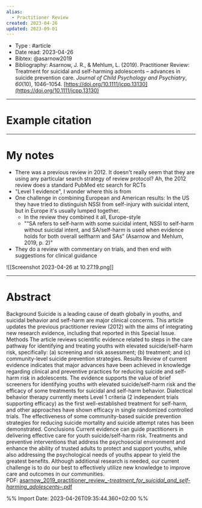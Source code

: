```yaml
---
alias:
  - Practitioner Review
created: 2023-04-26
updated: 2023-09-01
---
```

- Type : #article 
- Date read: 2023-04-26
- Bibtex: @asarnow2019
- Bibliography: Asarnow, J. R., & Mehlum, L. (2019). Practitioner Review: Treatment for suicidal and self-harming adolescents – advances in suicide prevention care. _Journal of Child Psychology and Psychiatry_, _60_(10), 1046–1054. [https://doi.org/10.1111/jcpp.13130](https://doi.org/10.1111/jcpp.13130)

---
# Example citation


---
# My notes
- There was a previous review in 2012. It doesn't really seem that they are using any particular search strategy of review protocol? Ah, the 2012 review does a standard PubMed etc search for RCTs
- "Level 1 evidence", I wonder where this is from
- One challenge in combining European and American results: In the US they have tried to distinguish NSSI from self-injury with suicidal intent, but in Europe it's usually lumped together.
	- In the review they combined it all, Europe-style
	- "“SA refers to self-harm with some suicidal intent, NSSI to self-harm without suicidal intent, and SA/self-harm is used when evidence holds for both overall selfharm and SAs” (Asarnow and Mehlum, 2019, p. 2)"
- They do a review with commentary on trials, and then end with suggestions for clinical guidance

![[Screenshot 2023-04-26 at 10.27.19.png]]

---

# Abstract
Background Suicide is a leading cause of death globally in youths, and suicidal behavior and self-harm are major clinical concerns. This article updates the previous practitioner review (2012) with the aims of integrating new research evidence, including that reported in this Special Issue. Methods The article reviews scientific evidence related to steps in the care pathway for identifying and treating youths with elevated suicide/self-harm risk, specifically: (a) screening and risk assessment; (b) treatment; and (c) community-level suicide prevention strategies. Results Review of current evidence indicates that major advances have been achieved in knowledge regarding clinical and preventive practices for reducing suicide and self-harm risk in adolescents. The evidence supports the value of brief screeners for identifying youths with elevated suicide/self-harm risk and the efficacy of some treatments for suicidal and self-harm behavior. Dialectical behavior therapy currently meets Level 1 criteria (2 independent trials supporting efficacy) as the first well-established treatment for self-harm, and other approaches have shown efficacy in single randomized controlled trials. The effectiveness of some community-based suicide prevention strategies for reducing suicide mortality and suicide attempt rates has been demonstrated. Conclusions Current evidence can guide practitioners in delivering effective care for youth suicide/self-harm risk. Treatments and preventive interventions that address the psychosocial environment and enhance the ability of trusted adults to protect and support youths, while also addressing the psychological needs of youths appear to yield the greatest benefits. Although additional research is needed, our current challenge is to do our best to effectively utilize new knowledge to improve care and outcomes in our communities.
PDF: [asarnow_2019_practitioner_review_-_treatment_for_suicidal_and_self-harming_adolescents_–.pdf](file:///Users/oskarflygare/Library/CloudStorage/OneDrive-KarolinskaInstitutet/30-39%20Resources/37%20-%20Personal%20research%20library/zotero-articles/Asarnow/asarnow_2019_practitioner_review_-_treatment_for_suicidal_and_self-harming_adolescents_–.pdf)

%% Import Date: 2023-04-26T09:35:44.360+02:00 %%
